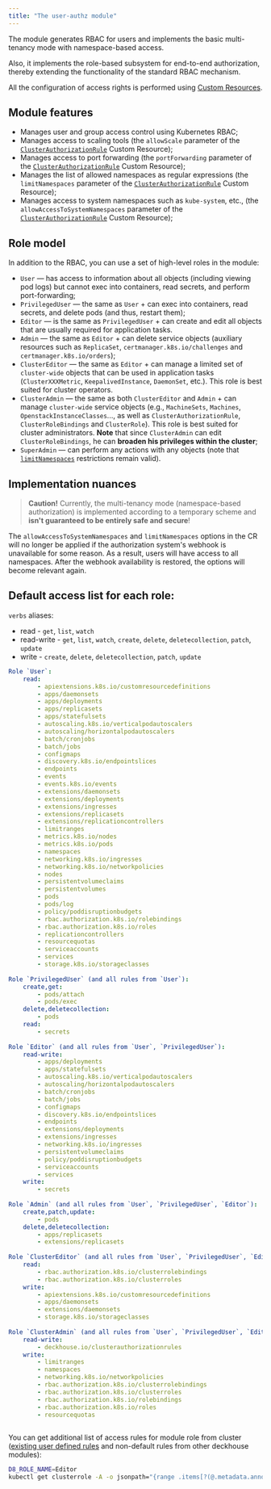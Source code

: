 ```yaml
---
title: "The user-authz module"
---
```


The module generates RBAC for users and implements the basic multi-tenancy mode with namespace-based access.

Also, it implements the role-based subsystem for end-to-end authorization, thereby extending the functionality of the standard RBAC mechanism.

All the configuration of access rights is performed using [Custom Resources](cr.html).

## Module features

- Manages user and group access control using Kubernetes RBAC;
- Manages access to scaling tools (the `allowScale` parameter of the [`ClusterAuthorizationRule`](cr.html#clusterauthorizationrule) Custom Resource);
- Manages access to port forwarding (the `portForwarding` parameter of the [`ClusterAuthorizationRule`](cr.html#clusterauthorizationrule) Custom Resource);
- Manages the list of allowed namespaces as regular expressions (the `limitNamespaces` parameter of the [`ClusterAuthorizationRule`](cr.html#clusterauthorizationrule) Custom Resource);
- Manages access to system namespaces such as `kube-system`, etc., (the `allowAccessToSystemNamespaces` parameter of the [`ClusterAuthorizationRule`](cr.html#clusterauthorizationrule) Custom Resource);

## Role model

In addition to the RBAC, you can use a set of high-level roles in the module:
- `User` — has access to information about all objects (including viewing pod logs) but cannot exec into containers, read secrets, and perform port-forwarding;
- `PrivilegedUser` — the same as `User` + can exec into containers, read secrets, and delete pods (and thus, restart them);
- `Editor` — is the same as `PrivilegedUser` + can create and edit all objects that are usually required for application tasks.
- `Admin` — the same as `Editor` + can delete service objects (auxiliary resources such as `ReplicaSet`, `certmanager.k8s.io/challenges` and `certmanager.k8s.io/orders`);
- `ClusterEditor` — the same as `Editor` + can manage a limited set of `cluster-wide` objects that can be used in application tasks (`ClusterXXXMetric`, `KeepalivedInstance`, `DaemonSet`, etc.). This role is best suited for cluster operators.
- `ClusterAdmin` — the same as both `ClusterEditor` and `Admin` + can manage `cluster-wide` service objects (e.g.,  `MachineSets`, `Machines`, `OpenstackInstanceClasses`..., as well as `ClusterAuthorizationRule`, `ClusterRoleBindings` and `ClusterRole`). This role is best suited for cluster administrators. **Note** that since `ClusterAdmin` can edit `ClusterRoleBindings`, he can **broaden his privileges within the cluster**;
- `SuperAdmin` — can perform any actions with any objects (note that [`limitNamespaces`](#module-features) restrictions remain valid).

## Implementation nuances

> **Caution!** Currently, the multi-tenancy mode (namespace-based authorization) is implemented according to a temporary scheme and **isn't guaranteed to be entirely safe and secure**!

The `allowAccessToSystemNamespaces` and `limitNamespaces` options in the CR will no longer be applied if the authorization system's webhook is unavailable for some reason. As a result, users will have access to all namespaces. After the webhook availability is restored, the options will become relevant again.

## Default access list for each role:

`verbs` aliases:
<!-- start user-authz roles placeholder -->
* read - `get`, `list`, `watch`
* read-write - `get`, `list`, `watch`, `create`, `delete`, `deletecollection`, `patch`, `update`
* write - `create`, `delete`, `deletecollection`, `patch`, `update`

```yaml
Role `User`:
    read:
        - apiextensions.k8s.io/customresourcedefinitions
        - apps/daemonsets
        - apps/deployments
        - apps/replicasets
        - apps/statefulsets
        - autoscaling.k8s.io/verticalpodautoscalers
        - autoscaling/horizontalpodautoscalers
        - batch/cronjobs
        - batch/jobs
        - configmaps
        - discovery.k8s.io/endpointslices
        - endpoints
        - events
        - events.k8s.io/events
        - extensions/daemonsets
        - extensions/deployments
        - extensions/ingresses
        - extensions/replicasets
        - extensions/replicationcontrollers
        - limitranges
        - metrics.k8s.io/nodes
        - metrics.k8s.io/pods
        - namespaces
        - networking.k8s.io/ingresses
        - networking.k8s.io/networkpolicies
        - nodes
        - persistentvolumeclaims
        - persistentvolumes
        - pods
        - pods/log
        - policy/poddisruptionbudgets
        - rbac.authorization.k8s.io/rolebindings
        - rbac.authorization.k8s.io/roles
        - replicationcontrollers
        - resourcequotas
        - serviceaccounts
        - services
        - storage.k8s.io/storageclasses
    
Role `PrivilegedUser` (and all rules from `User`):
    create,get:
        - pods/attach
        - pods/exec
    delete,deletecollection:
        - pods
    read:
        - secrets
    
Role `Editor` (and all rules from `User`, `PrivilegedUser`):
    read-write:
        - apps/deployments
        - apps/statefulsets
        - autoscaling.k8s.io/verticalpodautoscalers
        - autoscaling/horizontalpodautoscalers
        - batch/cronjobs
        - batch/jobs
        - configmaps
        - discovery.k8s.io/endpointslices
        - endpoints
        - extensions/deployments
        - extensions/ingresses
        - networking.k8s.io/ingresses
        - persistentvolumeclaims
        - policy/poddisruptionbudgets
        - serviceaccounts
        - services
    write:
        - secrets
    
Role `Admin` (and all rules from `User`, `PrivilegedUser`, `Editor`):
    create,patch,update:
        - pods
    delete,deletecollection:
        - apps/replicasets
        - extensions/replicasets
    
Role `ClusterEditor` (and all rules from `User`, `PrivilegedUser`, `Editor`):
    read:
        - rbac.authorization.k8s.io/clusterrolebindings
        - rbac.authorization.k8s.io/clusterroles
    write:
        - apiextensions.k8s.io/customresourcedefinitions
        - apps/daemonsets
        - extensions/daemonsets
        - storage.k8s.io/storageclasses
    
Role `ClusterAdmin` (and all rules from `User`, `PrivilegedUser`, `Editor`, `Admin`, `ClusterEditor`):
    read-write:
        - deckhouse.io/clusterauthorizationrules
    write:
        - limitranges
        - namespaces
        - networking.k8s.io/networkpolicies
        - rbac.authorization.k8s.io/clusterrolebindings
        - rbac.authorization.k8s.io/clusterroles
        - rbac.authorization.k8s.io/rolebindings
        - rbac.authorization.k8s.io/roles
        - resourcequotas
    
```
<!-- end user-authz roles placeholder -->

You can get additional list of access rules for module role from cluster ([existing user defined rules](usage.html#customizing-rights-of-high-level-roles) and non-default rules from other deckhouse modules):
```bash
D8_ROLE_NAME=Editor
kubectl get clusterrole -A -o jsonpath="{range .items[?(@.metadata.annotations.user-authz\.deckhouse\.io/access-level=='$D8_ROLE_NAME')]}{.rules}{'\n'}{end}" | jq -s add
```

